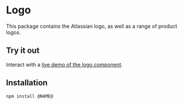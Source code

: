 # Logo

This package contains the Atlassian logo, as well as a range of product logos.

## Try it out

Interact with a [live demo of the logo component](https://aui-cdn.atlassian.com/atlaskit/stories/@NAME@/@VERSION@/).

## Installation

```sh
npm install @NAME@
```

